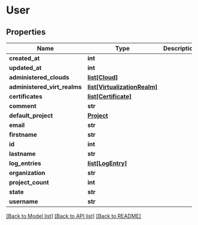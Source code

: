 # User

## Properties
Name | Type | Description | Notes
------------ | ------------- | ------------- | -------------
**created_at** | **int** |  | [optional] 
**updated_at** | **int** |  | [optional] 
**administered_clouds** | [**list[Cloud]**](Cloud.md) |  | [optional] 
**administered_virt_realms** | [**list[VirtualizationRealm]**](VirtualizationRealm.md) |  | [optional] 
**certificates** | [**list[Certificate]**](Certificate.md) |  | [optional] 
**comment** | **str** |  | [optional] 
**default_project** | [**Project**](Project.md) |  | [optional] 
**email** | **str** |  | [optional] 
**firstname** | **str** |  | [optional] 
**id** | **int** |  | [optional] 
**lastname** | **str** |  | [optional] 
**log_entries** | [**list[LogEntry]**](LogEntry.md) |  | [optional] 
**organization** | **str** |  | [optional] 
**project_count** | **int** |  | [optional] 
**state** | **str** |  | [optional] 
**username** | **str** |  | [optional] 

[[Back to Model list]](../README.md#documentation-for-models) [[Back to API list]](../README.md#documentation-for-api-endpoints) [[Back to README]](../README.md)


